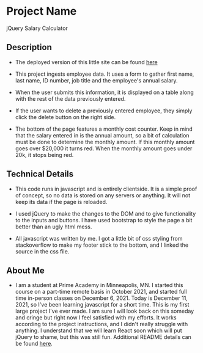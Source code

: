 
# Project Name

jQuery Salary Calculator

## Description

- The deployed version of this little site can be found [here](https://jpetran2.github.io/jquery-salary-calculator/)

- This project ingests employee data. It uses a form to gather first name, last name, ID number, job title and the employee's annual salary. 

- When the user submits this information, it is displayed on a table along with the rest of the data previously entered.

- If the user wants to delete a previously entered employee, they simply click the delete button on the right side. 

- The bottom of the page features a monthly cost counter. Keep in mind that the salary entered in is the annual amount, so a bit of calculation must be done to determine the monthly amount. If this monthly amount goes over $20,000 it turns red. When the monthly amount goes under 20k, it stops being red.

## Technical Details

- This code runs in javascript and is entirely clientside. It is a simple proof of concept, so no data is stored on any servers or anything. It will not keep its data if the page is reloaded.

- I used jQuery to make the changes to the DOM and to give functionality to the inputs and buttons. I have used bootstrap to style the page a bit better than an ugly html mess.

- All javascript was written by me. I got a little bit of css styling from stackoverflow to make my footer stick to the bottom, and I linked the source in the css file.

## About Me

- I am a student at Prime Academy in Minneapolis, MN. I started this course on a part-time remote basis in October 2021, and started full time in-person classes on December 6, 2021. Today is December 11, 2021, so I've been learning javascript for a short time. This is my first large project I've ever made. I am sure I will look back on this someday and cringe but right now I feel satisfied with my efforts. It works according to the project instructions, and I didn't really struggle with anything. I understand that we will learn React soon which will put jQuery to shame, but this was still fun.
Additional README details can be found [here](https://github.com/PrimeAcademy/readme-template/blob/master/README.md).
